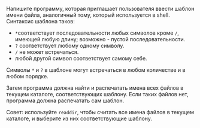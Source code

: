 Напишите программу, которая приглашает пользователя ввести шаблон имени файла, аналогичный тому, который используется в shell. Синтаксис шаблона таков:

- `*`соответствует последовательности любых символов кроме `/`, имеющей любую длину; возможно - пустой последовательности.
- `?` соответствует любому одному символу.
- `/` не может встречаться.
- любой другой символ соответствует самому себе.

Символы `*` и `?` в шаблоне могут встречаться в любом количестве и в любом порядке.

Затем программа должна найти и распечатать имена всех файлов в текущем каталоге, соответствующих шаблону. Если таких файлов нет, программа должна распечатать сам шаблон.

Совет: используйте `readdir`, чтобы считать все имена файлов в текущем каталоге, и выберите из них соответствующие шаблону.
